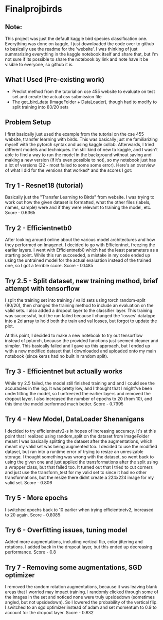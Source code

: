 # Finalprojbirds

## Note:
This project was just the default kaggle bird species classification one. Everything was done on kaggle, I just downloaded the code over to github to basically use the readme for the 'website'. I was thinking of just summarizing everything in the kaggle notebook itself and share that, but I'm not sure if its possible to share the notebook by link and note have it be visible to everyone, so github it is.

## What I Used (Pre-existing work)
- Predict method from the tutorial on cse 455 website to evaluate on test set and create the actual csv submission file
- The get_bird_data (ImageFolder + DataLoader), though had to modify to split training into 80/20 sets

## Problem Setup
I first basically just used the example from the tutorial on the cse 455 website, transfer learning with birds. This was basically just me familiarizing myself with the pytorch syntax and using kaggle collab. Afterwards, I tried different models and techniques. I'm still kind of new to kaggle, and I wasn't able to find a way to run the model in the background without saving and making a new version (if it's even possible to not), so my notebook just has a lot of versions (22 - most failed to some some error). Here's an overview of what I did for the versions that worked* and the scores I got:

## Try 1 - Resnet18 (tutorial)
Basically just the "Transfer Learning to Birds" from website. I was trying to work out how the given dataset is formatted, what the other files (labels, names, sample) were and if they were relevant to training the model, etc.
Score - 0.6365

## Try 2 - Efficientnetb0
After looking around online about the various model architectures and how they performed on Imagenet, I decided to go with Efficientnet, freezing the earlier layers. I went with Efficientnetb0 which had the least parameters as a starting point. While this run succeeded, a mistake in my code ended up using the untrained model for the actual evaluation instead of the trained one, so I got a terrible score.
Score - 0.1485

## Try 2.5 - Split dataset, new training method, brief attempt with tensorflow
I split the training set into training / valid sets using torch random-split (80/20), then changed the training method to include an evaluation on the valid sets. I also added a dropout layer to the classifier layer. This training was successful, but the run failed because I changed the 'losses' datatype into a 2d array to hold both the train and val losses, but forgot to update the plot.

At this point, I decided to make a new notebook to try out tensorflow instead of pytorch, because the provided functions just seemed cleaner and simpler. This basically failed and I gave up this approach, but I ended up with a new modified dataset that I downloaded and uploaded onto my main notebook (since keras had no built in random split).

## Try 3 - Efficientnet but actually works
While try 2.5 failed, the model still finished training and and I could see the accuracies in the log. It was pretty low, and I thought that I might've been underfitting the model, so I unfreezed the earlier layers and removed the dropout layer. I also increased the number of epochs to 20 (from 10), and this time the model performed much better.
Score - 0.7995

## Try 4 - New Model, DataLoader Shenanigans
I decided to try efficientnetv2-s in hopes of increasing accuracy. It's at this point that I realized using random_split on the dataset from ImageFolder meant I was basically splitting the dataset after the augmentations, which meant my valid set was being augmented too. I decided to use the modified dataset, but ran into a runtime error of trying to resize an unresizable storage. I thought something was wrong with the dataset, so went back to using the given one and just applied the transformations after the split using a wrapper class, but that failed too. It turned out that I tried to cut corners and just use the transform_test for my valid set to since it had no other transformations, but the resize there didnt create a 224x224 image for my valid set.
Score - 0.806

## Try 5 - More epochs
I switched epochs back to 10 earlier when trying efficientnetv2, increased to 20 again.
Score - 0.8085

## Try 6 - Overfitting issues, tuning model
Added more augmentations, including vertical flip, color jittering and rotations. I added back in the dropout layer, but this ended up decreasing performance.
Score - 0.8

## Try 7 - Removing some augmentations, SGD optimizer
I removed the random rotation augmentations, because it was leaving blank areas that I worried may impact training. I randomly clicked through some of the images in the set and noticed none were truly upsidedown (sometimes angled, but not upsidedown). So I lowered the probability of the vertical flip. I switched to an sgd optimizer instead of adam and set momentum to 0.9 to account for the dropout layer.
Score - 0.832
